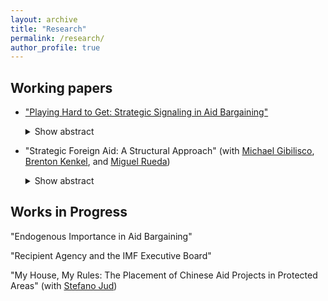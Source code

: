 ```yaml
---
layout: archive
title: "Research"
permalink: /research/
author_profile: true
---
```

## Working papers
* ["Playing Hard to Get: Strategic Signaling in Aid Bargaining"](/files/AL_signaling_WP.pdf)

   <details>
   <summary>Show abstract</summary>

  Foreign aid is a political exchange between a donor and target. Existing literature focuses
  primarily on donors, but less is known about how targets advance their interests. I model the aid
  exchange using a costly signaling model in which targets send a (potentially misleading) signal
  of their policy preferences before the donor makes an aid offer. In equilibrium, when the cost of
  a misleading signal is sufficiently low, targets who are aligned with a donor on policy lie about
  their alignment at least some of the time, which yields them aid that they would not have received
  otherwise. After mapping the model into empirical implications, I show that nonresponse in the
  UN General Assembly – a low-cost signal of nonalignment – is correlated with higher future aid
  inflows. This argument highlights the role of aid-receiving states as strategic actors who can
  extract concessions from donors.
  
  </details>
  
* "Strategic Foreign Aid: A Structural Approach" (with [Michael Gibilisco](https://michaelgibilisco.com/index.html), [Brenton Kenkel](https://bkenkel.com/), and [Miguel Rueda](http://miguelrueda.net/))

  <details>
  <summary>Show abstract</summary>

  The U.S. and China are entering a new era of major-power competition in which foreign aid serves as a tool for contesting global influence.      What is the effect of competition on the distribution of aid from China and the U.S. across the globe? While the literature has studied how      specific factors (e.g., democracy) affect the amount of foreign aid a country receives, we still do not know whether these factors affect the    preferences of the U.S. and China for giving aid directly or indirectly via competition and strategic interaction. In this paper, we answer      these questions by adopting a structural approach: we construct a game-theoretic contest model of aid distribution and estimate its parameters   given the observed foreign aid commitments of the two countries. The structural approach allows us to (1) estimate the degree to which aid       given by one major power to a specific recipient country responds to the expectations of its rival’s aid to the same country; (2) see whether    other factors of potential recipient countries (e.g., democracy) moderate the U.S and China's response to each others' aid; and (3) compare a    country's observed distribution of aid to the counterfactual distribution that would arise absent competition from its rival.
  
  </details>

  
  

## Works in Progress
"Endogenous Importance in Aid Bargaining"

"Recipient Agency and the IMF Executive Board"

"My House, My Rules: The Placement of Chinese Aid Projects in Protected Areas" (with [Stefano Jud](https://stefanojud.com/))